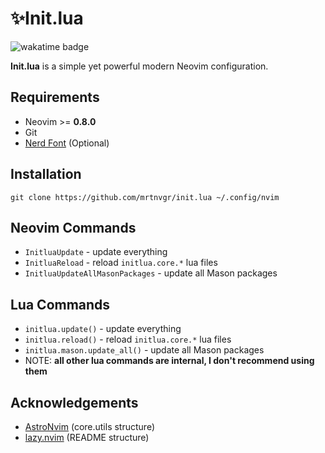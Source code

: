 # ✨Init.lua

![wakatime badge](https://wakatime.com/badge/user/5fea8bc3-faf2-4ced-9ae0-78ed7f87428f/project/893e579b-0331-4ddf-bbd4-24f1353d0832.svg)

**Init.lua** is a simple yet powerful modern Neovim configuration.

## Requirements

- Neovim >= **0.8.0**
- Git
- [Nerd Font](https://nerdfonts.com/) (Optional)

## Installation

```console
git clone https://github.com/mrtnvgr/init.lua ~/.config/nvim
```

## Neovim Commands

- `InitluaUpdate` - update everything
- `InitluaReload` - reload `initlua.core.*` lua files
- `InitluaUpdateAllMasonPackages` - update all Mason packages

## Lua Commands

- `initlua.update()` - update everything
- `initlua.reload()` - reload `initlua.core.*` lua files
- `initlua.mason.update_all()` - update all Mason packages
- NOTE: **all other lua commands are internal, I don't recommend using them**

## Acknowledgements

- [AstroNvim](https://github.com/AstroNvim/AstroNvim) (core.utils structure)
- [lazy.nvim](https://github.com/folke/lazy.nvim) (README structure)
